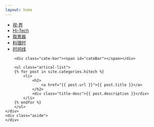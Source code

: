 ```yaml
---
layout: home
---
```


<div class="index-content col2">
    <div class="section">
        <ul class="artical-cate">
            <li><a href="/"><span>视·界</span></a></li>
            <li class="on"><a href="/hi-tech"><span>Hi-Tech</span></a></li>
            <li><a href="/viewfinder"><span>取景器</span></a></li>
            <li><a href="/cuisine"><span>料理时</span></a></li>
            <li><a href="/archive"><span>时间线</span></a></li>
        </ul>

        <div class="cate-bar"><span id="cateBar"></span></div>

        <ul class="artical-list">
        {% for post in site.categories.hitech %}
            <li>
                <h2>
                    <a href="{{ post.url }}">{{ post.title }}</a>
                </h2>
                <div class="title-desc">{{ post.description }}</div>
            </li>
        {% endfor %}
        </ul>
    </div>
    <div class="aside">
    </div>
</div>
